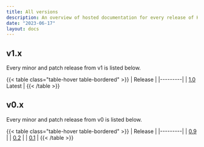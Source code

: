 ```yaml
---
title: All versions
description: An overview of hosted documentation for every release of Hinode.
date: "2023-06-17"
layout: docs
---
```


<div class="container p-0">
<div class="row row-cols-md-2">
    <col>
<div>
<h2>v1.x</h2>

Every minor and patch release from v1 is listed below.

{{< table class="table-hover table-bordered" >}}
| Release |
|---------|
| [1.0](/docs/1.0/) <span class="badge text-bg-primary text-white ms-3">Latest</span> |
{{< /table >}}
</div>
    </col>
    <col>
<div>
<h2>v0.x</h2>

Every minor and patch release from v0 is listed below.

{{< table class="table-hover table-bordered" >}}
| Release |
|---------|
| [0.9](/docs/0.9/)    |
| [0.2](/docs/0.2/)    |
| [0.1](/docs/0.1/)    |
{{< /table >}}
</div>
    </col>
</div>
</div>
